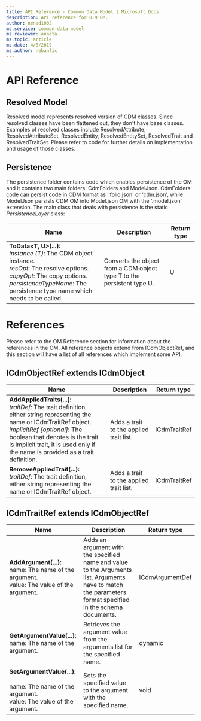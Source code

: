 ```yaml
---
title: API Reference - Common Data Model | Microsoft Docs
description: API reference for 0.9 OM.
author: nenad1002
ms.service: common-data-model
ms.reviewer: anneta
ms.topic: article
ms.date: 4/8/2019
ms.author: nebanfic
---
```


# API Reference

## Resolved Model

Resolved model represents resolved version of CDM classes. Since resolved classes have been flattened out, they don't have base classes.
Examples of resolved classes include ResolvedAttribute, ResolvedAttributeSet, ResolvedEntity, ResolvedEntitySet, ResolvedTrait and ResolvedTraitSet. Please refer to code for further details on implementation and usage of those classes.

## Persistence

The persistence folder contains code which enables persistence of the OM and it contains two main folders: CdmFolders and ModelJson. CdmFolders code can persist code in CDM format as '.folio.json' or 'cdm.json', while ModelJson persists CDM OM into Model.json OM with the '.model.json' extension. The main class that deals with persistence is the static *PersistenceLayer* class:

|Name|Description|Return type|
|---|---|---|
|**ToData<T, U>(...):**<br />*instance (T)*: The CDM object instance.<br/>*resOpt*: The resolve options.<br/>*copyOpt*: The copy options.<br/>*persistenceTypeName*: The persistence type name which needs to be called.|Converts the object from a CDM object type T to the persistent type U.|U|

# References

Please refer to the OM Reference section for information about the references in the OM. All reference objects extend from ICdmObjectRef, and this section will have a list of all references which implement some API.

## ICdmObjectRef extends ICdmObject

|Name|Description|Return type|
|---|---|---|
|**AddAppliedTraits(...):**<br />*traitDef*: The trait definition, either string representing the name or ICdmTraitRef object.<br/>*implicitRef [optional]*: The boolean that denotes is the trait is implicit trait, it is used only if the name is provided as a trait definition.|Adds a trait to the applied trait list. |ICdmTraitRef|
|**RemoveAppliedTrait(...):**<br />*traitDef*: The trait definition, either string representing the name or ICdmTraitRef object.|Adds a trait to the applied trait list. |ICdmTraitRef|

## ICdmTraitRef extends ICdmObjectRef
|Name|Description|Return type|
|---|---|---|
|**AddArgument(...):**<br />name: The name of the argument.<br/>value: The value of the argument.|Adds an argument with the specified name and value to the Arguments list. Arguments have to match the parameters format specified in the schema documents.|ICdmArgumentDef|
|**GetArgumentValue(...):**<br />name: The name of the argument.|Retrieves the argument value from the arguments list for the specified name.|dynamic|
|**SetArgumentValue(...):**<br /><br />name: The name of the argument.<br/>value: The value of the argument.|Sets the specified value to the argument with the specified name.|void|